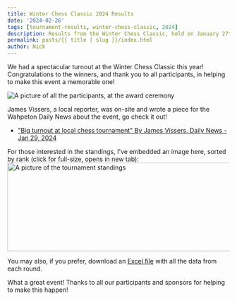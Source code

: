 ```yaml
---
title: Winter Chess Classic 2024 Results
date: '2024-02-26'
tags: [tournament-results, winter-chess-classic, 2024]
description: Results from the Winter Chess Classic, held on January 27th 2024 in Breckenridge MN
permalink: posts/{{ title | slug }}/index.html
author: Nick
---
```


We had a spectacular turnout at the Winter Chess Classic this year! Congratulations to the winners, and thank you to all participants, in helping to make this event a memorable one!

<img src="https://www.dropbox.com/scl/fi/tq8qy20m373i2x8mz50u2/all-of-us.jpg?rlkey=02gd34x0wspb9ppbujmi0lws9&raw=1" alt="A picture of all the participants, at the award ceremony">

James Vissers, a local reporter, was on-site and wrote a piece for the Wahpeton Daily News about the event, go check it out!
- ["Big turnout at local chess tournament" By James Vissers, Daily News - Jan 29, 2024](https://www.wahpetondailynews.com/news/big-turnout-at-local-chess-tournament/article_0bbe67b6-beb9-11ee-8513-9be291adb3a8.html/?utm_medium=internal&utm_source=readerShare&utm_campaign=bButton)

For those interested in the standings, I've embedded an image here, sorted by rank (click for full-size, opens in new tab):
<a href="https://www.dropbox.com/scl/fi/45a92i2iz42yy3sunb968/Winter-Chess-Classic-Standings.png?rlkey=emm1itopb3pstcyruiw8x9xx2&raw=1" target="_blank"><img src="https://www.dropbox.com/scl/fi/45a92i2iz42yy3sunb968/Winter-Chess-Classic-Standings.png?rlkey=emm1itopb3pstcyruiw8x9xx2&raw=1" width="1600" height="200" alt="A picture of the tournament standings"></a>

You may also, if you prefer, download an [Excel file](https://www.dropbox.com/scl/fi/wtgk4v2k2xs01kg1rx5xx/Winter-Chess-Classic-Standings.xlsx?rlkey=1clmjl5skxiu76dznsihum5eo&raw=1) with all the data from each round.

What a great event! Thanks to all our participants and sponsors for helping to make this happen!

